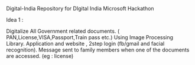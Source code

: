 Digital-India
Repository for DIgital India Microsoft Hackathon

Idea 1 :

Digitalize All Government related documents. ( PAN,License,VISA,Passport,Train pass etc.) Using Image Processing Library. Application and website , 2step login (fb/gmail and facial recognition). Message sent to family members when one of the documents are accessed. (eg : license)